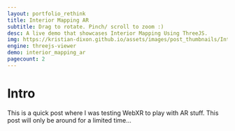 ```yaml
---
layout: portfolio_rethink
title: Interior Mapping AR
subtitle: Drag to rotate. Pinch/ scroll to zoom :)
desc: A live demo that showcases Interior Mapping Using ThreeJS.
img: https://kristian-dixon.github.io/assets/images/post_thumbnails/InteriorMapping.png
engine: threejs-viewer
demo: interior_mapping_ar
pagecount: 2
---
```


<div markdown="1" class="pagnated-page-wrapper" data-page-index="0" data-cmd-call='showBuildingScene'>

# Intro

This is a quick post where I was testing WebXR to play with AR stuff. This post will only be around for a limited time...

</div>

